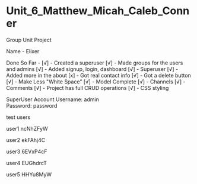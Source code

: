 # Unit_6_Matthew_Micah_Caleb_Conner
Group Unit Project

Name - Elixer

Done So Far - 
[√] - Created a superuser 
[√] - Made groups for the users and admins 
[√] - Added signup, login, dashboard 
[√] - Superuser
[√] - Added more in the about
[x] - Got real contact info
[√] - Got a delete button
[√] - Make Less "White Space"
[√] - Model Complete 
[√] - Channels 
[√] - Comments 
[√] - Project has full CRUD operations 
[√] - CSS styling

SuperUser Account
Username: admin  
Password: password

test users

user1
ncNhZFyW

user2
ekFAhj4C

user3
6EVxP4cF

user4
EUGhdrcT

user5
HHYu8MyW